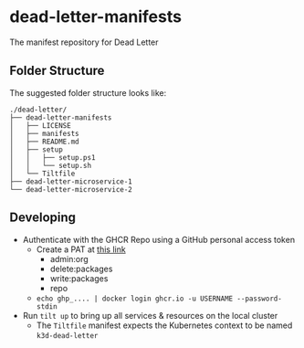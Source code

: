 # dead-letter-manifests
The manifest repository for Dead Letter

## Folder Structure
The suggested folder structure looks like:
```
./dead-letter/
├── dead-letter-manifests
│   ├── LICENSE
│   ├── manifests
│   ├── README.md
│   ├── setup
│   │   ├── setup.ps1
│   │   └── setup.sh
│   └── Tiltfile
├── dead-letter-microservice-1
└── dead-letter-microservice-2
```
## Developing
- Authenticate with the GHCR Repo using a GitHub personal access token
    - Create a PAT at [this link](https://github.com/settings/tokens)
        - admin:org
        - delete:packages
        - write:packages
        - repo
    - `echo ghp_.... | docker login ghcr.io -u USERNAME --password-stdin`
- Run `tilt up` to bring up all services & resources on the local cluster
    - The `Tiltfile` manifest expects the Kubernetes context to be named `k3d-dead-letter`
